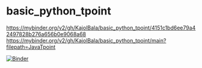 # basic_python_tpoint


https://mybinder.org/v2/gh/KajolBala/basic_python_tpoint/4151c1bd6ee79a42497828b276a656b0e9068a68
https://mybinder.org/v2/gh/KajolBala/basic_python_tpoint/main?filepath=JavaTpoint


[![Binder](https://mybinder.org/badge_logo.svg)](https://mybinder.org/v2/gh/KajolBala/basic_python_tpoint/main?filepath=JavaTpoint)
